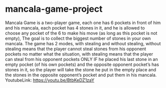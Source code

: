 # mancala-game-project
Mancala Game is a two-player game, each one has 6 pockets in front of him and his mancala, each pocket has 4 stones in it, and he is allowed to choose any pocket of the 6 to make his move (as long as this pocket is not empty), The goal is to collect the biggest number of stones in your own mancala. The game has 2 modes, with stealing and without stealing, without stealing means that the player cannot steal stones from his opponent pockets no matter what the situation, with stealing means that the player can steal from his opponent pockets ONLY IF he placed his last stone in an empty pocket (of his own pockets) and the opposite opponent pocket’s has stones in it, so the player will take the stone he put in the empty place and the stones in the opposite opponent’s pocket and put them in his mancala.
YoutubeLink: https://youtu.be/BtbKeDZ1zaY